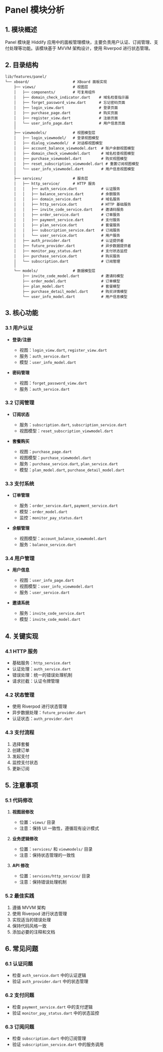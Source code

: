 # Panel 模块分析

## 1. 模块概述
Panel 模块是 Hiddify 应用中的面板管理模块，主要负责用户认证、订阅管理、支付处理等功能。该模块基于 MVVM 架构设计，使用 Riverpod 进行状态管理。

## 2. 目录结构
```
lib/features/panel/
└── xboard/                    # XBoard 面板实现
    ├── views/                 # 视图层
    │   ├── components/        # 可复用组件
    │   ├── domain_check_indicator.dart    # 域名检查指示器
    │   ├── forget_password_view.dart      # 忘记密码页面
    │   ├── login_view.dart                # 登录页面
    │   ├── purchase_page.dart             # 购买页面
    │   ├── register_view.dart             # 注册页面
    │   └── user_info_page.dart            # 用户信息页面
    │
    ├── viewmodels/            # 视图模型层
    │   ├── login_viewmodel/   # 登录视图模型
    │   ├── dialog_viewmodel/  # 对话框视图模型
    │   ├── account_balance_viewmodel.dart  # 账户余额视图模型
    │   ├── domain_check_viewmodel.dart     # 域名检查视图模型
    │   ├── purchase_viewmodel.dart         # 购买视图模型
    │   ├── reset_subscription_viewmodel.dart # 重置订阅视图模型
    │   └── user_info_viewmodel.dart        # 用户信息视图模型
    │
    ├── services/              # 服务层
    │   ├── http_service/      # HTTP 服务
    │   │   ├── auth_service.dart           # 认证服务
    │   │   ├── balance_service.dart        # 余额服务
    │   │   ├── domain_service.dart         # 域名服务
    │   │   ├── http_service.dart           # HTTP 基础服务
    │   │   ├── invite_code_service.dart    # 邀请码服务
    │   │   ├── order_service.dart          # 订单服务
    │   │   ├── payment_service.dart        # 支付服务
    │   │   ├── plan_service.dart           # 套餐服务
    │   │   ├── subscription_service.dart   # 订阅服务
    │   │   └── user_service.dart           # 用户服务
    │   ├── auth_provider.dart              # 认证提供者
    │   ├── future_provider.dart            # 异步数据提供者
    │   ├── monitor_pay_status.dart         # 支付状态监控
    │   ├── purchase_service.dart           # 购买服务
    │   └── subscription.dart               # 订阅管理
    │
    └── models/                # 数据模型层
        ├── invite_code_model.dart          # 邀请码模型
        ├── order_model.dart                # 订单模型
        ├── plan_model.dart                 # 套餐模型
        ├── purchase_detail_model.dart      # 购买详情模型
        └── user_info_model.dart            # 用户信息模型
```

## 3. 核心功能

### 3.1 用户认证
- **登录/注册**
  - 视图：`login_view.dart`, `register_view.dart`
  - 服务：`auth_service.dart`
  - 模型：`user_info_model.dart`

- **密码管理**
  - 视图：`forget_password_view.dart`
  - 服务：`auth_service.dart`

### 3.2 订阅管理
- **订阅状态**
  - 服务：`subscription.dart`, `subscription_service.dart`
  - 视图模型：`reset_subscription_viewmodel.dart`

- **套餐购买**
  - 视图：`purchase_page.dart`
  - 视图模型：`purchase_viewmodel.dart`
  - 服务：`purchase_service.dart`, `plan_service.dart`
  - 模型：`plan_model.dart`, `purchase_detail_model.dart`

### 3.3 支付系统
- **订单管理**
  - 服务：`order_service.dart`, `payment_service.dart`
  - 模型：`order_model.dart`
  - 监控：`monitor_pay_status.dart`

- **余额管理**
  - 视图模型：`account_balance_viewmodel.dart`
  - 服务：`balance_service.dart`

### 3.4 用户管理
- **用户信息**
  - 视图：`user_info_page.dart`
  - 视图模型：`user_info_viewmodel.dart`
  - 服务：`user_service.dart`

- **邀请系统**
  - 服务：`invite_code_service.dart`
  - 模型：`invite_code_model.dart`

## 4. 关键实现

### 4.1 HTTP 服务
- 基础服务：`http_service.dart`
- 认证处理：`auth_service.dart`
- 错误处理：统一的错误处理机制
- 请求拦截：认证令牌管理

### 4.2 状态管理
- 使用 Riverpod 进行状态管理
- 异步数据处理：`future_provider.dart`
- 认证状态：`auth_provider.dart`

### 4.3 支付流程
1. 选择套餐
2. 创建订单
3. 发起支付
4. 监控支付状态
5. 更新订阅

## 5. 注意事项

### 5.1 代码修改
1. **视图层修改**
   - 位置：`views/` 目录
   - 注意：保持 UI 一致性，遵循现有设计模式

2. **业务逻辑修改**
   - 位置：`services/` 和 `viewmodels/` 目录
   - 注意：保持状态管理的一致性

3. **API 修改**
   - 位置：`services/http_service/` 目录
   - 注意：保持错误处理机制

### 5.2 最佳实践
1. 遵循 MVVM 架构
2. 使用 Riverpod 进行状态管理
3. 实现适当的错误处理
4. 保持代码风格一致
5. 添加必要的注释和文档

## 6. 常见问题

### 6.1 认证问题
- 检查 `auth_service.dart` 中的认证逻辑
- 验证 `auth_provider.dart` 中的状态管理

### 6.2 支付问题
- 检查 `payment_service.dart` 中的支付逻辑
- 验证 `monitor_pay_status.dart` 中的状态监控

### 6.3 订阅问题
- 检查 `subscription.dart` 中的订阅管理
- 验证 `subscription_service.dart` 中的服务调用 